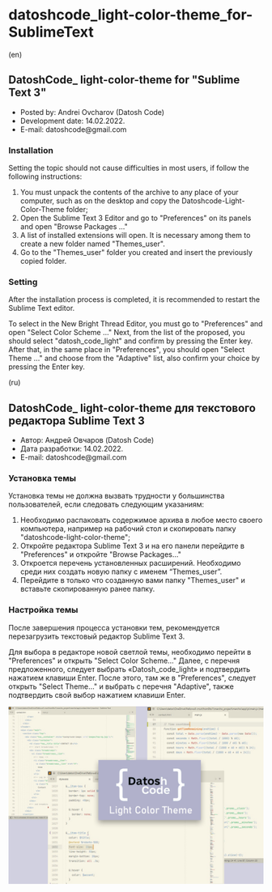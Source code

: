 # datoshcode_light-color-theme_for-SublimeText
(en)
<h2>DatoshCode_  light-color-theme for "Sublime Text 3"</h2>

<ul>
  <li>Posted by: Andrei Ovcharov (Datosh Code) </li>
  <li>Development date: 14.02.2022. </li>
  <li>E-mail: datoshcode@gmail.com </li>
</ul>

<h3> Installation</h3> 

Setting the topic should not cause difficulties in most users, if follow the following instructions:

1.	You must unpack the contents of the archive to any place of your computer, such as on the desktop and copy the Datoshcode-Light-Color-Theme folder;
2.	Open the Sublime Text 3 Editor and go to "Preferences" on its panels and open "Browse Packages ..."
3.	A list of installed extensions will open. It is necessary among them to create a new folder named "Themes_user".
4.	Go to the "Themes_user" folder you created and insert the previously copied folder.

<h3> Setting </h3>

After the installation process is completed, it is recommended to restart the Sublime Text editor.

To select in the New Bright Thread Editor, you must go to "Preferences" and open "Select Color Scheme ..." Next, from the list of the proposed, you should select "datosh_code_light" and confirm by pressing the Enter key. After that, in the same place in "Preferences", you should open "Select Theme ..." and choose from the "Adaptive" list, also confirm your choice by pressing the Enter key.


(ru)
<h2>DatoshCode_  light-color-theme для текстового редактора Sublime Text 3</h2>

<ul>
  <li>Автор: Андрей Овчаров (Datosh Code) </li>
  <li>Дата разработки: 14.02.2022. </li>
  <li>E-mail: datoshcode@gmail.com </li>
</ul>

<h3> Установка темы </h3> 

Установка темы не должна вызвать трудности у большинства пользователей, если следовать следующим указаниям:

1.	Необходимо распаковать содержимое архива в любое место своего компьютера, например на рабочий стол и скопировать папку "datoshcode-light-color-theme";
2.	Откройте редактора Sublime Text 3 и на его панели перейдите в "Preferences" и откройте "Browse Packages…"
3.	Откроется перечень установленных расширений. Необходимо среди них создать новую папку с именем “Themes_user”.
4.	Перейдите в только что созданную вами папку "Themes_user" и вставьте скопированную ранее папку.

<h3> Настройка темы </h3>

После завершения процесса установки тем, рекомендуется перезагрузить текстовый редактор Sublime Text 3.

Для выбора в редакторе новой светлой темы, необходимо перейти в "Preferences" и открыть "Select Color Scheme…" Далее, с перечня предложенного, следует выбрать «Datosh_code_light» и подтвердить нажатием клавиши Enter. После этого, там же в "Preferences", следует открыть "Select Theme…" и выбрать с перечня "Adaptive", также подтвердить свой выбор нажатием клавиши Enter.

<img src="color-theme.jpg" alt="image color theme">



